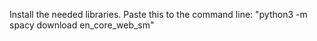 Install the needed libraries. 
Paste this to the command line: "python3 -m spacy download en_core_web_sm"

